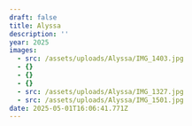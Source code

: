 ```yaml
---
draft: false
title: Alyssa
description: ''
year: 2025
images:
  - src: /assets/uploads/Alyssa/IMG_1403.jpg
  - {}
  - {}
  - {}
  - src: /assets/uploads/Alyssa/IMG_1327.jpg
  - src: /assets/uploads/Alyssa/IMG_1501.jpg
date: 2025-05-01T16:06:41.771Z
---
```


